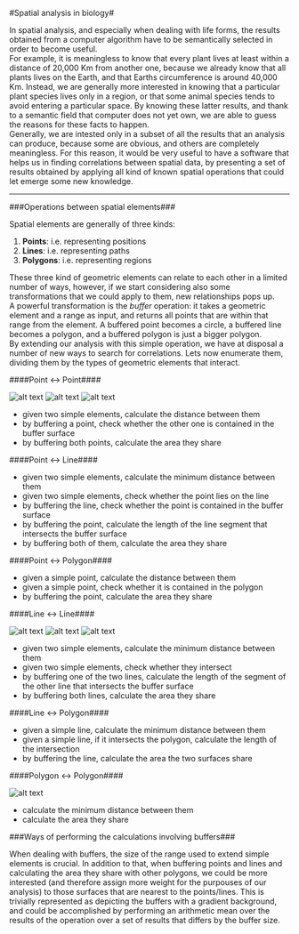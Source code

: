 #Spatial analysis in biology#

In spatial analysis, and especially when dealing with life forms, the results
obtained from a computer algorithm have to be semantically selected in order
to become useful.  
For example, it is meaningless to know that every plant lives at least within
a distance of 20,000 Km from another one, because we already know that all
plants lives on the Earth, and that Earths circumference is around 40,000 Km.
Instead, we are generally more interested in knowing that a particular plant
species lives only in a region, or that some animal species tends to avoid 
entering a particular space. By knowing these latter results, and thank to a
semantic field that computer does not yet own, we are able to guess the reasons
for these facts to happen.  
Generally, we are intested only in a subset of all the results that an analysis
can produce, because some are obvious, and others are completely meaningless.
For this reason, it would be very useful to have a software that helps us
in finding correlations between spatial data, by presenting a set of results
obtained by applying all kind of known spatial operations that could let emerge
some new knowledge.

---

###Operations between spatial elements###

Spatial elements are generally of three kinds:

 1. **Points**: i.e. representing positions
 2. **Lines**: i.e. representing paths
 3. **Polygons**: i.e. representing regions

These three kind of geometric elements can relate to each other in a limited
number of ways, however, if we start considering also some transformations that
we could apply to them, new relationships pops up.   
A powerful transformation is the *buffer* operation: it takes a geometric
element and a range as input, and returns all points that are within that range
from the element. A buffered point becomes a circle, a buffered line becomes a
polygon, and a buffered polygon is just a bigger polygon.   
By extending our analysis with this simple operation, we have at disposal a
number of new ways to search for correlations. Lets now enumerate them,
dividing them by the types of geometric elements that interact.


####Point ↔ Point####

![alt text](https://github.com/leonixyz/Thesis.git/point2point_distance.png "Distance between points")
![alt text](https://github.com/leonixyz/Thesis.git/bufpoint2point_containment.png "Containment of a point into a buffered point")
![alt text](https://github.com/leonixyz/Thesis.git/bufpoint2bufpoint_area.png "Area shared by two buffered points")

 * given two simple elements, calculate the distance between them
 * by buffering a point, check whether the other one is contained in the
   buffer surface
 * by buffering both points, calculate the area they share

####Point ↔ Line####

 * given two simple elements, calculate the minimum distance between them
 * given two simple elements, check whether the point lies on the line
 * by buffering the line, check whether the point is contained in the buffer
   surface
 * by buffering the point, calculate the length of the line segment that
   intersects the buffer surface
 * by buffering both of them, calculate the area they share

####Point ↔ Polygon####

 * given a simple point, calculate the distance between them
 * given a simple point, check whether it is contained in the polygon
 * by buffering the point, calculate the area they share

####Line ↔ Line####

![alt text](https://github.com/leonixyz/Thesis.git/line2line_distance.png "Distance between two lines")
![alt text](https://github.com/leonixyz/Thesis.git/bufline2line_segment.png "Intersection between a buffered line and a simple line")
![alt text](https://github.com/leonixyz/Thesis.git/bufline2bufline_area.png "Area shared by two buffered lines")

 * given two simple elements, calculate the minimum distance between them
 * given two simple elements, check whether they intersect
 * by buffering one of the two lines, calculate the length of the segment of
   the other line that intersects the buffer surface
 * by buffering both lines, calculate the area they share

####Line ↔ Polygon####
 
 * given a simple line, calculate the minimum distance between them
 * given a simple line, if it intersects the polygon, calculate the length of
   the intersection
 * by buffering the line, calculate the area the two surfaces share

####Polygon ↔ Polygon####

![alt text](https://github.com/leonixyz/Thesis.git/poly2poly_area.png "Area shared by two polygons")

 * calculate the minimum distance between them
 * calculate the area they share

###Ways of performing the calculations involving buffers###

When dealing with buffers, the size of the range used to extend simple elements
is crucial. In addition to that, when buffering points and lines and calculating
the area they share with other polygons, we could be more interested (and
therefore assign more weight for the purpouses of our analysis) to those
surfaces that are nearest to the points/lines. This is trivially represented as
depicting the buffers with a gradient background, and could be accomplished by
performing an arithmetic mean over the results of the operation over a set of
results that differs by the buffer size.
